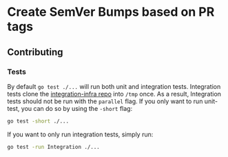 # Create SemVer Bumps based on PR tags

## Contributing

### Tests

By default `go test ./...` will run both unit and integration tests. Integration tests clone the [integration-infra repo](https://github.com/SimonTheLeg/semver-tag-from-pr-integration-infra) into `/tmp` once.
As a result, Integration tests should not be run with the `parallel` flag. If you only want to run unit-test, you can do so by using the `-short` flag:

```sh
go test -short ./...
```

If you want to only run integration tests, simply run:

```sh
go test -run Integration ./...
```
